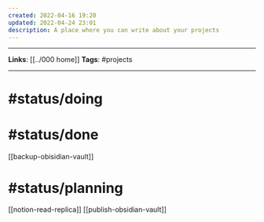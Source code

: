 ```yaml
---
created: 2022-04-16 19:20
updated: 2022-04-24 23:01
description: A place where you can write about your projects
---
```

---
**Links**: [[../000 home]] 
**Tags**: #projects

---

# #status/doing 

# #status/done
[[backup-obisidian-vault]]

# #status/planning
[[notion-read-replica]]
[[publish-obsidian-vault]]